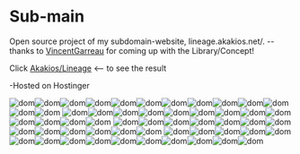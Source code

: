 # Sub-main
 Open source project of my subdomain-website, lineage.akakios.net/.
 --thanks to [VincentGarreau](http://vincentgarreau.com/particles.js) for coming up with the Library/Concept!  

 
 Click [Akakios/Lineage](http://lineage.akakios.net/) <-- to see the result
 
 -Hosted on Hostinger
 
![dom](https://user-images.githubusercontent.com/53746661/143623982-482e0420-2c1d-494d-adc2-e5ad7f4cdd22.png)![dom](https://user-images.githubusercontent.com/53746661/143623982-482e0420-2c1d-494d-adc2-e5ad7f4cdd22.png)![dom](https://user-images.githubusercontent.com/53746661/143623982-482e0420-2c1d-494d-adc2-e5ad7f4cdd22.png)![dom](https://user-images.githubusercontent.com/53746661/143623982-482e0420-2c1d-494d-adc2-e5ad7f4cdd22.png)![dom](https://user-images.githubusercontent.com/53746661/143623982-482e0420-2c1d-494d-adc2-e5ad7f4cdd22.png)![dom](https://user-images.githubusercontent.com/53746661/143623982-482e0420-2c1d-494d-adc2-e5ad7f4cdd22.png)![dom](https://user-images.githubusercontent.com/53746661/143623982-482e0420-2c1d-494d-adc2-e5ad7f4cdd22.png)![dom](https://user-images.githubusercontent.com/53746661/143623982-482e0420-2c1d-494d-adc2-e5ad7f4cdd22.png)![dom](https://user-images.githubusercontent.com/53746661/143623982-482e0420-2c1d-494d-adc2-e5ad7f4cdd22.png)![dom](https://user-images.githubusercontent.com/53746661/143623982-482e0420-2c1d-494d-adc2-e5ad7f4cdd22.png)![dom](https://user-images.githubusercontent.com/53746661/143623982-482e0420-2c1d-494d-adc2-e5ad7f4cdd22.png)![dom](https://user-images.githubusercontent.com/53746661/143623982-482e0420-2c1d-494d-adc2-e5ad7f4cdd22.png)![dom](https://user-images.githubusercontent.com/53746661/143623982-482e0420-2c1d-494d-adc2-e5ad7f4cdd22.png)
![dom](https://user-images.githubusercontent.com/53746661/143623982-482e0420-2c1d-494d-adc2-e5ad7f4cdd22.png)![dom](https://user-images.githubusercontent.com/53746661/143623982-482e0420-2c1d-494d-adc2-e5ad7f4cdd22.png)![dom](https://user-images.githubusercontent.com/53746661/143623982-482e0420-2c1d-494d-adc2-e5ad7f4cdd22.png)![dom](https://user-images.githubusercontent.com/53746661/143623982-482e0420-2c1d-494d-adc2-e5ad7f4cdd22.png)![dom](https://user-images.githubusercontent.com/53746661/143623982-482e0420-2c1d-494d-adc2-e5ad7f4cdd22.png)![dom](https://user-images.githubusercontent.com/53746661/143623982-482e0420-2c1d-494d-adc2-e5ad7f4cdd22.png)![dom](https://user-images.githubusercontent.com/53746661/143623982-482e0420-2c1d-494d-adc2-e5ad7f4cdd22.png)![dom](https://user-images.githubusercontent.com/53746661/143623982-482e0420-2c1d-494d-adc2-e5ad7f4cdd22.png)![dom](https://user-images.githubusercontent.com/53746661/143623982-482e0420-2c1d-494d-adc2-e5ad7f4cdd22.png)![dom](https://user-images.githubusercontent.com/53746661/143623982-482e0420-2c1d-494d-adc2-e5ad7f4cdd22.png)![dom](https://user-images.githubusercontent.com/53746661/143623982-482e0420-2c1d-494d-adc2-e5ad7f4cdd22.png)![dom](https://user-images.githubusercontent.com/53746661/143623982-482e0420-2c1d-494d-adc2-e5ad7f4cdd22.png)![dom](https://user-images.githubusercontent.com/53746661/143623982-482e0420-2c1d-494d-adc2-e5ad7f4cdd22.png)
![dom](https://user-images.githubusercontent.com/53746661/143623982-482e0420-2c1d-494d-adc2-e5ad7f4cdd22.png)![dom](https://user-images.githubusercontent.com/53746661/143623982-482e0420-2c1d-494d-adc2-e5ad7f4cdd22.png)![dom](https://user-images.githubusercontent.com/53746661/143623982-482e0420-2c1d-494d-adc2-e5ad7f4cdd22.png)![dom](https://user-images.githubusercontent.com/53746661/143623982-482e0420-2c1d-494d-adc2-e5ad7f4cdd22.png)![dom](https://user-images.githubusercontent.com/53746661/143623982-482e0420-2c1d-494d-adc2-e5ad7f4cdd22.png)![dom](https://user-images.githubusercontent.com/53746661/143623982-482e0420-2c1d-494d-adc2-e5ad7f4cdd22.png)![dom](https://user-images.githubusercontent.com/53746661/143623982-482e0420-2c1d-494d-adc2-e5ad7f4cdd22.png)![dom](https://user-images.githubusercontent.com/53746661/143623982-482e0420-2c1d-494d-adc2-e5ad7f4cdd22.png)![dom](https://user-images.githubusercontent.com/53746661/143623982-482e0420-2c1d-494d-adc2-e5ad7f4cdd22.png)![dom](https://user-images.githubusercontent.com/53746661/143623982-482e0420-2c1d-494d-adc2-e5ad7f4cdd22.png)![dom](https://user-images.githubusercontent.com/53746661/143623982-482e0420-2c1d-494d-adc2-e5ad7f4cdd22.png)![dom](https://user-images.githubusercontent.com/53746661/143623982-482e0420-2c1d-494d-adc2-e5ad7f4cdd22.png)![dom](https://user-images.githubusercontent.com/53746661/143623982-482e0420-2c1d-494d-adc2-e5ad7f4cdd22.png)
![dom](https://user-images.githubusercontent.com/53746661/143623982-482e0420-2c1d-494d-adc2-e5ad7f4cdd22.png)![dom](https://user-images.githubusercontent.com/53746661/143623982-482e0420-2c1d-494d-adc2-e5ad7f4cdd22.png)![dom](https://user-images.githubusercontent.com/53746661/143623982-482e0420-2c1d-494d-adc2-e5ad7f4cdd22.png)![dom](https://user-images.githubusercontent.com/53746661/143623982-482e0420-2c1d-494d-adc2-e5ad7f4cdd22.png)![dom](https://user-images.githubusercontent.com/53746661/143623982-482e0420-2c1d-494d-adc2-e5ad7f4cdd22.png)![dom](https://user-images.githubusercontent.com/53746661/143623982-482e0420-2c1d-494d-adc2-e5ad7f4cdd22.png)![dom](https://user-images.githubusercontent.com/53746661/143623982-482e0420-2c1d-494d-adc2-e5ad7f4cdd22.png)![dom](https://user-images.githubusercontent.com/53746661/143623982-482e0420-2c1d-494d-adc2-e5ad7f4cdd22.png)![dom](https://user-images.githubusercontent.com/53746661/143623982-482e0420-2c1d-494d-adc2-e5ad7f4cdd22.png)![dom](https://user-images.githubusercontent.com/53746661/143623982-482e0420-2c1d-494d-adc2-e5ad7f4cdd22.png)![dom](https://user-images.githubusercontent.com/53746661/143623982-482e0420-2c1d-494d-adc2-e5ad7f4cdd22.png)![dom](https://user-images.githubusercontent.com/53746661/143623982-482e0420-2c1d-494d-adc2-e5ad7f4cdd22.png)![dom](https://user-images.githubusercontent.com/53746661/143623982-482e0420-2c1d-494d-adc2-e5ad7f4cdd22.png)![dom](https://user-images.githubusercontent.com/53746661/143623982-482e0420-2c1d-494d-adc2-e5ad7f4cdd22.png)![dom](https://user-images.githubusercontent.com/53746661/143623982-482e0420-2c1d-494d-adc2-e5ad7f4cdd22.png)
